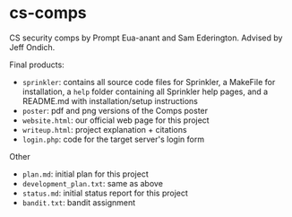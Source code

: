 # cs-comps

CS security comps by Prompt Eua-anant and Sam Ederington. Advised by Jeff Ondich.

Final products:
- <code>sprinkler</code>: contains all source code files for Sprinkler, a MakeFile for installation, a <code>help</code> folder containing all Sprinkler help pages, and a README.md with installation/setup instructions
- <code>poster</code>: pdf and png versions of the Comps poster
- <code>website.html</code>: our official web page for this project
- <code>writeup.html</code>: project explanation + citations
- <code>login.php</code>: code for the target server's login form

Other
- <code>plan.md</code>: initial plan for this project
- <code>development_plan.txt</code>: same as above
- <code>status.md</code>: initial status report for this project
- <code>bandit.txt</code>: bandit assignment